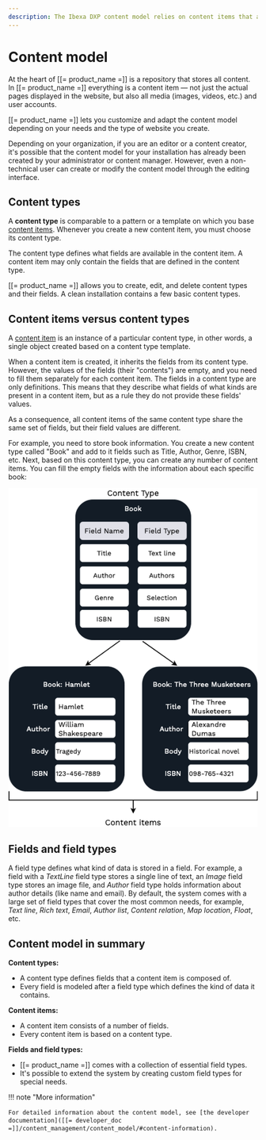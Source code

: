 ```yaml
---
description: The Ibexa DXP content model relies on content items that are based on predefined content types.
---
```


# Content model

At the heart of [[= product_name =]] is a repository that stores all content.
In [[= product_name =]] everything is a content item — not just the actual pages displayed in the website,
but also all media (images, videos, etc.) and user accounts.

[[= product_name =]] lets you customize and adapt the content model depending on your needs and the type of website you create.

Depending on your organization, if you are an editor or a content creator,
it's possible that the content model for your installation has already been created by your administrator or content manager.
However, even a non-technical user can create or modify the content model through the editing interface.

## Content types

A **content type** is comparable to a pattern or a template on which you base [content items](content_items.md).
Whenever you create a new content item, you must choose its content type.

The content type defines what fields are available in the content item.
A content item may only contain the fields that are defined in the content type.

[[= product_name =]] allows you to create, edit, and delete content types and their fields.
A clean installation contains a few basic content types.

## Content items versus content types

A [content item](content_items.md) is an instance of a particular content type, in other words, a single object created based on a content type template.

When a content item is created, it inherits the fields from its content type.
However, the values of the fields (their "contents") are empty, and you need to fill them separately for each content item.
The fields in a content type are only definitions. This means that they describe what fields of what kinds are present in a content item, but as a rule they do not provide these fields' values.

As a consequence, all content items of the same content type share the same set of fields, but their field values are different.

For example, you need to store book information.
You create a new content type called "Book" and add to it fields such as Title, Author, Genre, ISBN, etc.
Next, based on this content type, you can create any number of content items.
You can fill the empty fields with the information about each specific book:

![Content model diagram](img/content_model_diagram.png "Content model diagram")

## Fields and field types

A field type defines what kind of data is stored in a field.
For example, a field with a *TextLine* field type stores a single line of text, an *Image* field type stores an image file,
and *Author* field type holds information about author details (like name and email).
By default, the system comes with a large set of field types that cover the most common needs,
for example, *Text line*, *Rich text*, *Email*, *Author list*, *Content relation*, *Map location*, *Float*, etc.

## Content model in summary

**Content types:**

- A content type defines fields that a content item is composed of.
- Every field is modeled after a field type which defines the kind of data it contains.

**Content items:**

- A content item consists of a number of fields.
- Every content item is based on a content type.

**Fields and field types:**

- [[= product_name =]] comes with a collection of essential field types.
- It's possible to extend the system by creating custom field types for special needs.

!!! note "More information"

    For detailed information about the content model, see [the developer documentation]([[= developer_doc =]]/content_management/content_model/#content-information).